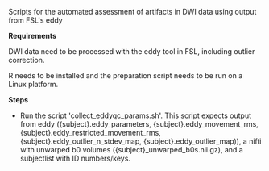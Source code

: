 Scripts for the automated assessment of artifacts in DWI data using output from FSL's eddy

**Requirements**

DWI data need to be processed with the eddy tool in FSL, including outlier correction. 

R needs to be installed and the preparation script needs to be run on a Linux platform.

**Steps**

- Run the script 'collect_eddyqc_params.sh'. This script expects output from eddy ({subject}.eddy_parameters, {subject}.eddy_movement_rms, {subject}.eddy_restricted_movement_rms, {subject}.eddy_outlier_n_stdev_map, {subject}.eddy_outlier_map)), a nifti with unwarped b0 volumes ({subject}_unwarped_b0s.nii.gz), and a subjectlist with ID numbers/keys.



